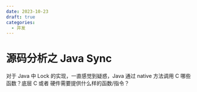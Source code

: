 ```yaml
---
date: 2023-10-23
draft: true
categories:
  - 并发
---
```


# 源码分析之 Java Sync



对于 Java 中 Lock 的实现，一直感觉到疑惑，Java 通过 native 方法调用 C 哪些函数？底层 C 或者 硬件需要提供什么样的函数/指令？



<!-- more -->





